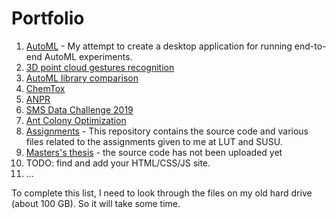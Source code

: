 # Portfolio

1. [AutoML](https://github.com/MainTechAI/AutoML) - My attempt to create a desktop application for running end-to-end AutoML experiments.
2. [3D point cloud gestures recognition](https://github.com/MainTechAI/Portfolio/tree/master/Projects/3D%20point%20cloud%20gestures%20recognition)
2. [AutoML library comparison](https://github.com/MainTechAI/AutoML-comparison) 
3. [ChemTox](https://github.com/MainTechAI/Portfolio/tree/master/Projects/ChemTox) 
4. [ANPR](https://github.com/MainTechAI/Portfolio/tree/master/Projects/ANPR)
5. [SMS Data Challenge 2019](https://github.com/MainTechAI/Portfolio/tree/master/Projects/SMS%20Data%20Challenge%202019) 
6. [Ant Colony Optimization](https://github.com/MainTechAI/Ants) 
7. [Assignments](https://github.com/MainTechAI/Assignments) - This repository contains the source code and various files related to the assignments given to me at LUT and SUSU.
8. [Masters's thesis](https://github.com/MainTechAI/3D-point-cloud-semantic-segmentation) - the source code has not been uploaded yet
9. TODO: find and add your HTML/CSS/JS site.
10. ...

To complete this list, I need to look through the files on my old hard drive 
(about 100 GB). So it will take some time.


